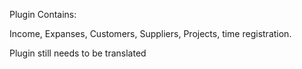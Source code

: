 Plugin Contains:

Income, Expanses, Customers, Suppliers, Projects, time registration.

Plugin still needs to be translated
